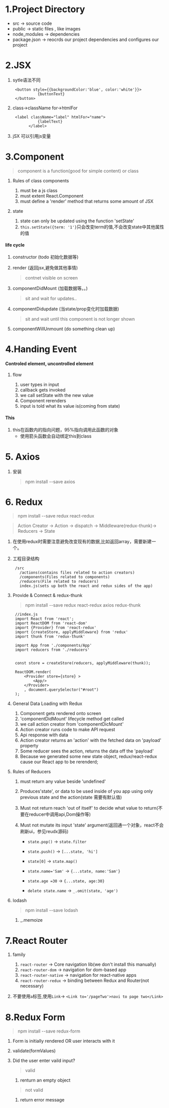 # 1.Project Directory
- src -> source code
- public -> static files , like images
- node_modules -> dependencies
- package.json -> reocrds our project dependencies and configures our project


# 2.JSX
1. sytle语法不同

		<button style={{backgroundColor:'blue', color:'white'}}>
	              {buttonText}
	    </button>
	    
2. class->className for->htmlFor
	
	
		<label className="label" htmlFor="name">
	              {labelText}
	          </label>
	          
3. jSX 可以引用js变量	 

# 3.Component

> component is a function(good for simple content) or class

1. Rules of class components
	
	1. must be a js class
	2. must extent React.Component
	3. must define a 'render' method that returns some amount of JSX
	
2. state
	1. state can only be updated using the function 'setState'
	2. `this.setState({term: '1'}`只会改变term的值,不会改变state中其他属性的值

#### life cycle

1. constructor (todo 初始化数据等)
2. render (返回jsx,避免做其他事情)

	>  contnet visible on screen
3. componentDidMount (加载数据等。。)

   > sit and wait for updates..
 
4. componentDidupdate (当state/prop变化时加载数据)

   > sit and wait until this component is not longer shown
   
5. componentWillUnmount (do something clean up)

# 4.Handing Event

#### Controled element, uncontrolled element
1. flow
	
	1. user types in input
	2. callback gets invoked
	3. we call setState with the new value
	4. Component rerenders
	5. input is told what its value is(coming from state)
	
#### This
1. this在函数内的指向问题，95%指向调用此函数的对象
	- 使用箭头函数会自动绑定this到class

# 5. Axios
1. 安装
	
	> npm install --save axios

# 6. Redux

> npm install --save redux react-redux

> Action Creator -> Action -> dispatch -> Middleware(redux-thunk)-> Reducers -> State

1. 在使用redux时需要注意避免改变现有的数据,比如返回array，需要新建一个。

2. 工程目录结构

		/src 
		  /actions(contains files related to action creators)
		  /components(Files related to components)
		  /reducers(File related to reducers)
		  index.js(sets up both the react and redux sides of the app)
		  
	
3. Provide & Connect & redux-thunk

	> npm install --save redux react-redux axios redux-thunk
			
		//index.js
		import React from 'react';
		import ReactDOM from 'react-dom'
		import {Provider} from 'react-redux'
		import {createStore, applyMiddleware} from 'redux'
		import thunk from 'redux-thunk'
		
		import App from './components/App'
		import reducers from './reducers'
		
		
		const store = createStore(reducers, applyMiddleware(thunk));
		
		ReactDOM.render(
		    <Provider store={store} >
		        <App/>
		    </Provider>
		    , document.querySelector("#root")
		);
		
	
4. General Data Loading with Redux
	
	1. Component gets rendered onto screen
	2. 'componentDidMount' lifecycle method get called
	3. we call action creator from 'componentDicMount'
	4. Action creator runs code to make API request
	5. Api response with data
	6. Action creator returns an 'action' with the fetched data on 'payload' property
	7. Some reducer sees the action, returns the data off the 'payload'
	8. Because we generated some new state object, redux/react-redux cause our React app to be rerenderd;
			
	   
5. Rules of Reducers
 	
 	1. must return any value beside 'undefined'
 	2. Produces'state', or data to be used inside of you app using only previous state and the action(state 需要有默认值)
 	3. Must not return reach 'out of itself' to decide what value to return(不要在reducer中调用api,Dom操作等)
 	4. Must not mutate its input 'state' argument(返回通一个对象，react不会刷新ui，参见reudx源码)
 		
 		- `state.pop()` -> `state.filter`
 		- `state.push()` -> `[...state, 'hi']`
 		- `state[0]` -> `state.map()`
 		
 		- `state.name='Sam'` -> `{...state, name:'Sam'}`
 		- `state.age =30` -> `{...state, age:30}`
 		- `delete state.name` -> `_.omit(state, 'age')`

6. lodash
	
	> npm install --save lodash
	
	1. _.memoize

# 7.React Router

1. family
	1. `react-router` -> Core navigation lib(we don't install this manually)
	2. `react-router-dom` -> navigation for dom-based app
	3. `react-router-native` -> navigation for react-native apps
	4. `react-router-redux` -> binding between Redux and Router(not necessary)

2. 不要使用`a`标签,使用`Link`-> `<Link to='/pageTwo'>navi to page two</Link>`
		
# 8.Redux Form

> npm install --save redux-form

1. Form is initially rendered OR user interacts with it
2. validate(formValues)
3. Did the user enter vaild input?
		
	> valid
	1. renturn an empty object
	
	> not valid
	1. return error message
